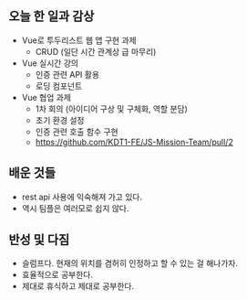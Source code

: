 ## 오늘 한 일과 감상
- Vue로 투두리스트 웹 앱 구현 과제
  - CRUD (일단 시간 관계상 급 마무리)
- Vue 실시간 강의
  - 인증 관련 API 활용
  - 로딩 컴포넌트
- Vue 협업 과제
  - 1차 회의 (아이디어 구상 및 구체화, 역할 분담)
  - 초기 환경 설정
  - 인증 관련 호출 함수 구현
   - https://github.com/KDT1-FE/JS-Mission-Team/pull/2

## 배운 것들
- rest api 사용에 익숙해져 가고 있다.
- 역시 팀플은 여러모로 쉽지 않다.

## 반성 및 다짐

- 슬럼프다. 현재의 위치를 겸허히 인정하고 할 수 있는 걸 해나가자.
- 효율적으로 공부한다.
- 제대로 휴식하고 제대로 공부한다.
